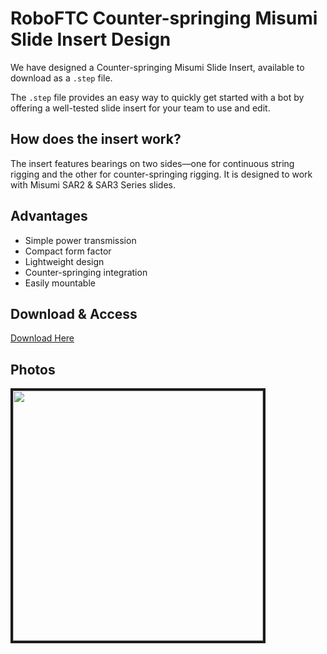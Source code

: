 # RoboFTC Counter-springing Misumi Slide Insert Design

We have designed a Counter-springing Misumi Slide Insert, available to download as a `.step` file.

The `.step` file provides an easy way to quickly get started with a bot by offering a well-tested slide insert for your team to use and edit.

## How does the insert work?

The insert features bearings on two sides—one for continuous string rigging and the other for counter-springing rigging. It is designed to work with Misumi SAR2 & SAR3 Series slides.

## Advantages
- Simple power transmission
- Compact form factor
- Lightweight design
- Counter-springing integration
- Easily mountable

## Download & Access

<a href="../downloads/counterspringinginserts.step" download>Download Here</a>

## Photos
<img src="/images/cpi.png" width="400" height="400" style="border: 4px solid #1b1b1f;">
